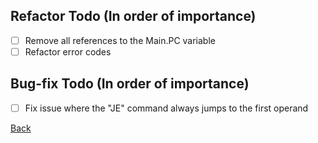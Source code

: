 ## Refactor Todo (In order of importance)
- [ ] Remove all references to the Main.PC variable
- [ ] Refactor error codes

## Bug-fix Todo (In order of importance)
- [ ] Fix issue where the "JE" command always jumps to the first operand

[Back](https://github.com/omnit3a/Jenny)
